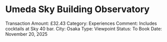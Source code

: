 # Umeda Sky Building Observatory

Transaction Amount: £32.43
Category: Experiences
Comment: Includes cocktails at Sky 40 bar. City: Osaka Type: Viewpoint Status: To Book
Date: November 20, 2025
